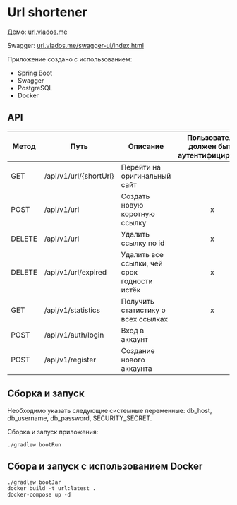 # Url shortener

Демо: [url.vlados.me](https://url.vlados.me)

Swagger: [url.vlados.me/swagger-ui/index.html](https://url.vlados.me/swagger-ui/index.html#/)

Приложение создано с использованием:

* Spring Boot
* Swagger
* PostgreSQL
* Docker

## API

| Метод      | Путь                       | Описание                                        | Пользователь должен быть аутентифицирован     |
|---------|-------------------------|----------------------------------------------|:------------------------------------------:|
| GET        | /api/v1/url/{shortUrl}     | Перейти на оригинальный сайт                    |                                            |
| POST       | /api/v1/url                | Создать новую коротную ссылку                   |                     x                      |
| DELETE     | /api/v1/url                | Удалить ссылку по id                            |                     x                      |
| DELETE     | /api/v1/url/expired        | Удалить все ссылки, чей срок годности истёк     |                     x                      |
| GET        | /api/v1/statistics         | Получить статистику о всех ссылках              |                     x                      |
| POST       | /api/v1/auth/login         | Вход в аккаунт                                  |                                            |
| POST       | /api/v1/register           | Создание нового аккаунта                        |                                            |

## Сборка и запуск

Необходимо указать следующие системные переменные:
db_host, db_username, db_password, SECURITY_SECRET.

Сборка и запуск приложения:

```
./gradlew bootRun
```

## Сбора и запуск с использованием Docker

```
./gradlew bootJar
docker build -t url:latest .
docker-compose up -d
```